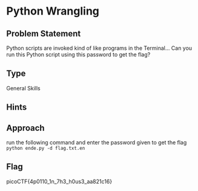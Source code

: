 # Python Wrangling

## Problem Statement

Python scripts are invoked kind of like programs in the Terminal... Can you run this Python script using this password to get the flag?
## Type

General Skills

## Hints


## Approach
run the following command and enter the password given to get the flag
`python ende.py -d flag.txt.en`

## Flag

picoCTF{4p0110_1n_7h3_h0us3_aa821c16}